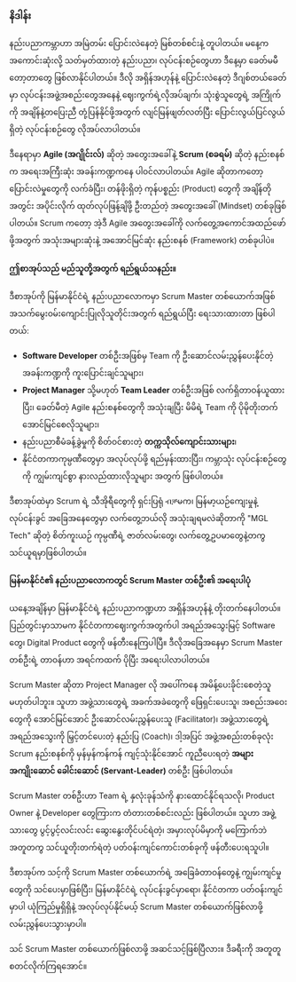 ### **နိဒါန်း**

နည်းပညာကမ္ဘာဟာ အမြဲတမ်း ပြောင်းလဲနေတဲ့ မြစ်တစ်စင်းနဲ့ တူပါတယ်။ မနေ့က အကောင်းဆုံးလို့ သတ်မှတ်ထားတဲ့ နည်းပညာ၊ လုပ်ငန်းစဉ်တွေဟာ ဒီနေ့မှာ ခေတ်မမီတော့တာတွေ ဖြစ်လာနိုင်ပါတယ်။ ဒီလို အရှိန်အဟုန်နဲ့ ပြောင်းလဲနေတဲ့ ဒီဂျစ်တယ်ခေတ်မှာ လုပ်ငန်းအဖွဲ့အစည်းတွေအနေနဲ့ ဈေးကွက်ရဲ့လိုအပ်ချက်၊ သုံးစွဲသူတွေရဲ့ အကြိုက်ကို အချိန်နဲ့တပြေးညီ တုံ့ပြန်နိုင်ဖို့အတွက် လျင်မြန်ဖျတ်လတ်ပြီး ပြောင်းလွယ်ပြင်လွယ်ရှိတဲ့ လုပ်ငန်းစဉ်တွေ လိုအပ်လာပါတယ်။

ဒီနေရာမှာ **Agile (အဂျိုင်းလ်)** ဆိုတဲ့ အတွေးအခေါ်နဲ့ **Scrum (စခရမ်)** ဆိုတဲ့ နည်းစနစ်က အရေးအကြီးဆုံး အခန်းကဏ္ဍကနေ ပါဝင်လာပါတယ်။ Agile ဆိုတာကတော့ ပြောင်းလဲမှုတွေကို လက်ခံပြီး၊ တန်ဖိုးရှိတဲ့ ကုန်ပစ္စည်း (Product) တွေကို အချိန်တိုအတွင်း အပိုင်းလိုက် ထုတ်လုပ်ဖြန့်ချိဖို့ ဦးတည်တဲ့ အတွေးအခေါ် (Mindset) တစ်ခုဖြစ်ပါတယ်။ Scrum ကတော့ အဲ့ဒီ Agile အတွေးအခေါ်ကို လက်တွေ့အကောင်အထည်ဖော်ဖို့အတွက် အသုံးအများဆုံးနဲ့ အအောင်မြင်ဆုံး နည်းစနစ် (Framework) တစ်ခုပါပဲ။

#### **ဤစာအုပ်သည် မည်သူတို့အတွက် ရည်ရွယ်သနည်း။**

ဒီစာအုပ်ကို မြန်မာနိုင်ငံရဲ့ နည်းပညာလောကမှာ Scrum Master တစ်ယောက်အဖြစ် အသက်မွေးဝမ်းကျောင်းပြုလိုသူတိုင်းအတွက် ရည်ရွယ်ပြီး ရေးသားထားတာ ဖြစ်ပါတယ်:

*   **Software Developer** တစ်ဦးအဖြစ်မှ Team ကို ဦးဆောင်လမ်းညွှန်ပေးနိုင်တဲ့ အခန်းကဏ္ဍကို ကူးပြောင်းချင်သူများ၊
*   **Project Manager** သို့မဟုတ် **Team Leader** တစ်ဦးအဖြစ် လက်ရှိတာဝန်ယူထားပြီး၊ ခေတ်မီတဲ့ Agile နည်းစနစ်တွေကို အသုံးချပြီး မိမိရဲ့ Team ကို ပိုမိုတိုးတက်အောင်မြင်စေလိုသူများ၊
*   နည်းပညာစီမံခန့်ခွဲမှုကို စိတ်ဝင်စားတဲ့ **တက္ကသိုလ်ကျောင်းသားများ**၊
*   နိုင်ငံတကာကုမ္ပဏီတွေမှာ အလုပ်လုပ်ဖို့ ရည်မှန်းထားပြီး၊ ကမ္ဘာသုံး လုပ်ငန်းစဉ်တွေကို ကျွမ်းကျင်စွာ နားလည်ထားလိုသူများ အတွက် ဖြစ်ပါတယ်။

ဒီစာအုပ်ထဲမှာ Scrum ရဲ့ သီအိုရီတွေကို ရှင်းပြရုံ ብቻမက၊ မြန်မာ့ယဉ်ကျေးမှုနဲ့ လုပ်ငန်းခွင် အခြေအနေတွေမှာ လက်တွေ့ဘယ်လို အသုံးချရမလဲဆိုတာကို "MGL Tech" ဆိုတဲ့ စိတ်ကူးယဉ် ကုမ္ပဏီရဲ့ ဇာတ်လမ်းတွေ၊ လက်တွေ့ဥပမာတွေနဲ့တကွ သင်ယူရမှာဖြစ်ပါတယ်။

#### **မြန်မာနိုင်ငံ၏ နည်းပညာလောကတွင် Scrum Master တစ်ဦး၏ အရေးပါပုံ**

ယနေ့အချိန်မှာ မြန်မာနိုင်ငံရဲ့ နည်းပညာကဏ္ဍဟာ အရှိန်အဟုန်နဲ့ တိုးတက်နေပါတယ်။ ပြည်တွင်းမှာသာမက နိုင်ငံတကာဈေးကွက်အတွက်ပါ အရည်အသွေးမြင့် Software တွေ၊ Digital Product တွေကို ဖန်တီးနေကြပါပြီ။ ဒီလိုအခြေအနေမှာ Scrum Master တစ်ဦးရဲ့ တာဝန်ဟာ အရင်ကထက် ပိုပြီး အရေးပါလာပါတယ်။

Scrum Master ဆိုတာ Project Manager လို အပေါ်ကနေ အမိန့်ပေးခိုင်းစေတဲ့သူ မဟုတ်ပါဘူး။ သူဟာ အဖွဲ့သားတွေရဲ့ အခက်အခဲတွေကို ဖြေရှင်းပေးသူ၊ အစည်းအဝေးတွေကို အောင်မြင်အောင် ဦးဆောင်လမ်းညွှန်ပေးသူ (Facilitator)၊ အဖွဲ့သားတွေရဲ့ အရည်အသွေးကို မြှင့်တင်ပေးတဲ့ နည်းပြ (Coach)၊ ဒါ့အပြင် အဖွဲ့အစည်းတစ်ခုလုံး Scrum နည်းစနစ်ကို မှန်မှန်ကန်ကန် ကျင့်သုံးနိုင်အောင် ကူညီပေးရတဲ့ **အများအကျိုးဆောင် ခေါင်းဆောင် (Servant-Leader)** တစ်ဦး ဖြစ်ပါတယ်။

Scrum Master တစ်ဦးဟာ Team ရဲ့ နှလုံးခုန်သံကို နားထောင်နိုင်ရသလို၊ Product Owner နဲ့ Developer တွေကြားက တံတားတစ်စင်းလည်း ဖြစ်ပါတယ်။ သူဟာ အဖွဲ့သားတွေ ပွင့်ပွင့်လင်းလင်း ဆွေးနွေးတိုင်ပင်ရဲတဲ့၊ အမှားလုပ်မိမှာကို မကြောက်ဘဲ အတူတကွ သင်ယူတိုးတက်ရဲတဲ့ ပတ်ဝန်းကျင်ကောင်းတစ်ခုကို ဖန်တီးပေးရသူပါ။

ဒီစာအုပ်က သင့်ကို Scrum Master တစ်ယောက်ရဲ့ အခြေခံတာဝန်တွေနဲ့ ကျွမ်းကျင်မှုတွေကို သင်ပေးမှာဖြစ်ပြီး၊ မြန်မာနိုင်ငံရဲ့ လုပ်ငန်းခွင်မှာရော၊ နိုင်ငံတကာ ပတ်ဝန်းကျင်မှာပါ ယုံကြည်မှုရှိရှိနဲ့ အလုပ်လုပ်နိုင်မယ့် Scrum Master တစ်ယောက်ဖြစ်လာဖို့ လမ်းညွှန်ပေးသွားမှာပါ။

သင် Scrum Master တစ်ယောက်ဖြစ်လာဖို့ အဆင်သင့်ဖြစ်ပြီလား။ ဒီခရီးကို အတူတူ စတင်လိုက်ကြရအောင်။
